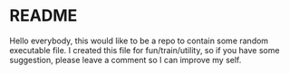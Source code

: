 # README
Hello everybody, this would like to be a repo to contain some random executable file.
I created this file for fun/train/utility, so if you have some suggestion, please leave a comment so I can improve my self.
